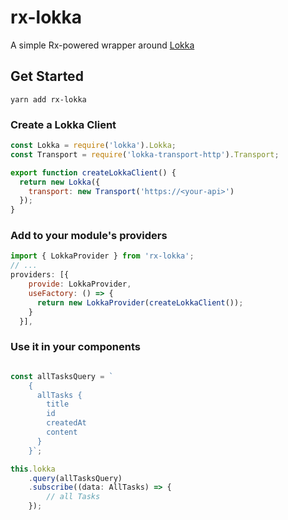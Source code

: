 # rx-lokka

A simple Rx-powered wrapper around [Lokka](https://github.com/kadirahq/lokka)

## Get Started

    yarn add rx-lokka

### Create a Lokka Client

```javascript
const Lokka = require('lokka').Lokka;
const Transport = require('lokka-transport-http').Transport;

export function createLokkaClient() {
  return new Lokka({
    transport: new Transport('https://<your-api>')
  });
}
```

### Add to your module's providers

```javascript
import { LokkaProvider } from 'rx-lokka';
// ...
providers: [{
    provide: LokkaProvider,
    useFactory: () => {
      return new LokkaProvider(createLokkaClient());
    }
  }],
```

### Use it in your components

```javascript

const allTasksQuery = `
    {
      allTasks {
        title
        id
        createdAt
        content
      }
    }`;

this.lokka
    .query(allTasksQuery)
    .subscribe((data: AllTasks) => {
        // all Tasks
    });
```
